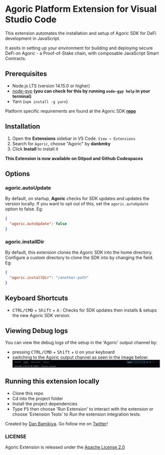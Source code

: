 # Agoric Platform Extension for Visual Studio Code

This extension automates the installation and setup of Agoric SDK for DeFi development in JavaScript.

It assits in setting up your environment for building and deploying secure DeFi on Agoric - a Proof-of-Stake chain, with composable JavaScript Smart Contracts.

## Prerequisites

- Node.js LTS (version 14.15.0 or higher)
- [node-gyp](https://www.npmjs.com/package/node-gyp) **(you can check for this by running `node-gyp help` in your terminal)**
- Yarn (`npm install -g yarn`)

Platform specific requirements are found at the Agoric SDK **[repo](https://github.com/Agoric/agoric-sdk#readme)**

## Installation

1. Open the **Extensions** sidebar in VS Code. `View → Extensions`
2. Search for `Agoric`, choose "Agoric" by **danbmky**
3. Click **Install** to install it

**This Extension is now available on Gitpod and Github Codespaces**

## Options

### agoric.autoUpdate

By default, on startup, **Agoric** checks for SDK updates and updates the version locally.
If you want to opt out of this, set the `agoric.autoUpdate` option to false. Eg:

```json
{
  "agoric.autoUpdate": false
}
```

### agoric.installDir

By default, this extension clones the Agoric SDK into the home directory. Configure a custom directory to clone the SDK into by changing the field. Eg:

```json
{
  "agoric.installDir": "/another-path"
}
```

## Keyboard Shortcuts

- <kbd>CTRL/CMD</kbd> + <kbd>Shift</kbd> + <kbd>A</kbd> : Checks for SDK updates then installs & setups the new Agoric SDK version.

## Viewing Debug logs

You can view the debug logs of the setup in the 'Agoric' output channel by:

- pressing <kbd>CTRL/CMD</kbd> + <kbd>Shift</kbd> + <kbd>U</kbd> on your keyboard
- switching to the Agoric output channel as seen in the image below:
  <img src='./resources/agoric-output-channel.png' alt='image of the agoric vscode extension output channel' />

## Running this extension locally

- Clone this repo
- Cd into the project folder
- Install the project dependencies
- Type <kbd>F5</kbd> then choose 'Run Extension' to interact with the extension or choose 'Extension Tests' to Run the extension integration tests.

Created by [Dan Bamikiya](https://github.com/danBamikiya). Go follow me on [Twitter](https://twitter.com/danBamikiya)!

### LICENSE

Agoric Extension is released under the [Apache License 2.0](https://github.com/danBamikiya/agoric-vscode-extension/blob/main/LICENSE)
